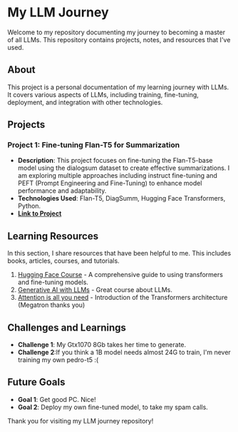 # My LLM Journey

Welcome to my repository documenting my journey to becoming a master of all LLMs. 
This repository contains projects, notes, and resources that I've used.

## About

This project is a personal documentation of my learning journey with LLMs. It covers various aspects of LLMs, including training, fine-tuning, deployment, and integration with other technologies.

## Projects

### Project 1: Fine-tuning Flan-T5 for Summarization
- **Description**: This project focuses on fine-tuning the Flan-T5-base model using the dialogsum dataset to create effective summarizations. I am exploring multiple approaches including instruct fine-tuning and PEFT (Prompt Engineering and Fine-Tuning) to enhance model performance and adaptability.
- **Technologies Used**: Flan-T5, DiagSumm, Hugging Face Transformers, Python.
- **[Link to Project](URL_to_project)**

## Learning Resources

In this section, I share resources that have been helpful to me. This includes books, articles, courses, and tutorials.

1. [Hugging Face Course](https://huggingface.co/course) - A comprehensive guide to using transformers and fine-tuning models.
2. [Generative AI with LLMs](https://www.coursera.org/learn/generative-ai-with-llms) - Great course about LLMs.
3. [Attention is all you need](https://arxiv.org/abs/1706.03762) - Introduction of the Transformers architecture (Megatron thanks you)


## Challenges and Learnings

- **Challenge 1**: My Gtx1070 8Gb takes her time to generate.
- **Challenge 2**:If you think a 1B model needs almost 24G to train, I'm never training my own pedro-t5 :( 

## Future Goals

- **Goal 1**: Get good PC. Nice!
- **Goal 2**: Deploy my own fine-tuned model, to take my spam calls.

Thank you for visiting my LLM journey repository!
